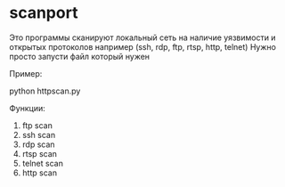 # scanport
Это программы сканируют локальный сеть на наличие уязвимости и открытых протоколов например (ssh, rdp, ftp, rtsp, http, telnet) 
Нужно просто запусти файл который нужен

Пример:

python httpscan.py


Функции:

1. ftp scan
2. ssh scan
3. rdp scan
4. rtsp scan
5. telnet scan
6. http scan
